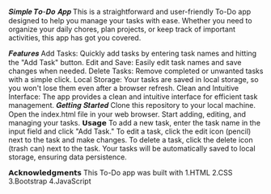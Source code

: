 

𝑺𝒊𝒎𝒑𝒍𝒆 𝑻𝒐-𝑫𝒐 𝑨𝒑𝒑
This is a straightforward and user-friendly To-Do app designed to help you manage your tasks with ease. Whether you need to organize your daily chores, plan projects, or keep track of important activities, this app has got you covered.

𝑭𝒆𝒂𝒕𝒖𝒓𝒆𝒔
Add Tasks: Quickly add tasks by entering task names and hitting the "Add Task" button.
Edit and Save: Easily edit task names and save changes when needed.
Delete Tasks: Remove completed or unwanted tasks with a simple click.
Local Storage: Your tasks are saved in local storage, so you won't lose them even after a browser refresh.
Clean and Intuitive Interface: The app provides a clean and intuitive interface for efficient task management.
𝑮𝒆𝒕𝒕𝒊𝒏𝒈 𝑺𝒕𝒂𝒓𝒕𝒆𝒅
Clone this repository to your local machine.
Open the index.html file in your web browser.
Start adding, editing, and managing your tasks.
𝗨𝘀𝗮𝗴𝗲
To add a new task, enter the task name in the input field and click "Add Task."
To edit a task, click the edit icon (pencil) next to the task and make changes.
To delete a task, click the delete icon (trash can) next to the task.
Your tasks will be automatically saved to local storage, ensuring data persistence.

𝗔𝗰𝗸𝗻𝗼𝘄𝗹𝗲𝗱𝗴𝗺𝗲𝗻𝘁𝘀
This To-Do app was built with 
1.HTML
2.CSS
3.Bootstrap
4.JavaScript
